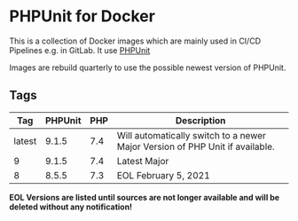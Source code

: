 # PHPUnit for Docker

This is a collection of Docker images which are mainly used in CI/CD Pipelines e.g. in GitLab.
It use [PHPUnit](https://phpunit.de/index.html) 

Images are rebuild quarterly to use the possible newest version of PHPUnit.

## Tags

| Tag | PHPUnit | PHP | Description |
|--------|---------|-----|------------------------------------------------------------------------------|
| latest | 9.1.5 | 7.4 | Will automatically switch to a newer Major Version of PHP Unit if available. |
| 9 | 9.1.5 | 7.4 | Latest Major |
| 8 | 8.5.5 | 7.3 | EOL February 5, 2021 |

**EOL Versions are listed until sources are not longer available and will be deleted without any notification!**

